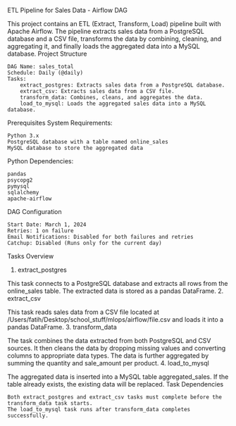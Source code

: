 ETL Pipeline for Sales Data - Airflow DAG

This project contains an ETL (Extract, Transform, Load) pipeline built with Apache Airflow. The pipeline extracts sales data from a PostgreSQL database and a CSV file, transforms the data by combining, cleaning, and aggregating it, and finally loads the aggregated data into a MySQL database.
Project Structure

    DAG Name: sales_total
    Schedule: Daily (@daily)
    Tasks:
        extract_postgres: Extracts sales data from a PostgreSQL database.
        extract_csv: Extracts sales data from a CSV file.
        transform_data: Combines, cleans, and aggregates the data.
        load_to_mysql: Loads the aggregated sales data into a MySQL database.

Prerequisites
System Requirements:

    Python 3.x
    PostgreSQL database with a table named online_sales
    MySQL database to store the aggregated data

Python Dependencies:

    pandas
    psycopg2
    pymysql
    sqlalchemy
    apache-airflow

DAG Configuration

    Start Date: March 1, 2024
    Retries: 1 on failure
    Email Notifications: Disabled for both failures and retries
    Catchup: Disabled (Runs only for the current day)

Tasks Overview
1. extract_postgres

This task connects to a PostgreSQL database and extracts all rows from the online_sales table. The extracted data is stored as a pandas DataFrame.
2. extract_csv

This task reads sales data from a CSV file located at /Users/fatih/Desktop/school_stuff/mlops/airflow/file.csv and loads it into a pandas DataFrame.
3. transform_data

The task combines the data extracted from both PostgreSQL and CSV sources. It then cleans the data by dropping missing values and converting columns to appropriate data types. The data is further aggregated by summing the quantity and sale_amount per product.
4. load_to_mysql

The aggregated data is inserted into a MySQL table aggregated_sales. If the table already exists, the existing data will be replaced.
Task Dependencies

    Both extract_postgres and extract_csv tasks must complete before the transform_data task starts.
    The load_to_mysql task runs after transform_data completes successfully.
